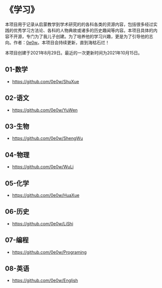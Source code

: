 # 《学习》

本项目用于记录从启蒙教学到学术研究的的各科各类的资源内容，包括很多经过实践的优秀学习方法论、各科的人物典故或诸多的历史趣闻等内容。本项目具体的内容不开源，专门为了我儿子创建。为了培养他的学习兴趣，更是为了引导他的志向。作者：[0e0w](https://github.com/0e0w/XueXi)。本项目会持续更新，直到海枯石烂！

本项目创建于2021年8月29日。最近的一次更新时间为2021年10月15日。

## 01-数学

- https://github.com/0e0w/ShuXue

## 02-语文

- https://github.com/0e0w/YuWen

## 03-生物

- https://github.com/0e0w/ShengWu

## 04-物理

- https://github.com/0e0w/WuLi

## 05-化学

- https://github.com/0e0w/HuaXue

## 06-历史

- https://github.com/0e0w/LiShi

## 07-编程

- https://github.com/0e0w/Programing

## 08-英语

- https://github.com/0e0w/English
